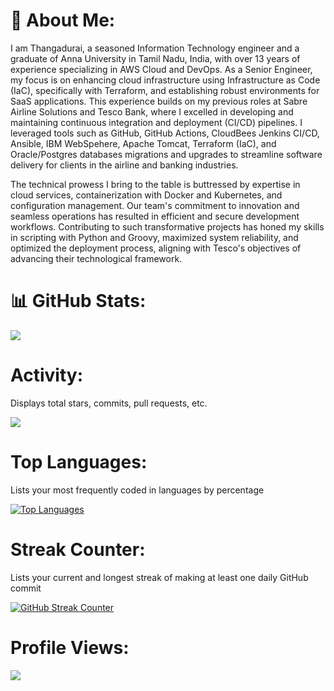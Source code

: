 # 💫 About Me:
I am Thangadurai, a seasoned Information Technology engineer and a graduate of Anna University in Tamil Nadu, India, with over 13 years of experience specializing in AWS Cloud and DevOps. 
As a Senior Engineer, my focus is on enhancing cloud infrastructure using Infrastructure as Code (IaC), specifically with Terraform, and establishing robust environments for SaaS applications. 
This experience builds on my previous roles at Sabre Airline Solutions and Tesco Bank, where I excelled in developing and maintaining continuous integration and deployment (CI/CD) pipelines. 
I leveraged tools such as GitHub, GitHub Actions, CloudBees Jenkins CI/CD, Ansible, IBM WebSpehere, Apache Tomcat, Terraform (IaC), and Oracle/Postgres databases migrations and upgrades to streamline software delivery for clients in the airline and banking industries.

The technical prowess I bring to the table is buttressed by expertise in cloud services, containerization with Docker and Kubernetes, and configuration management. 
Our team's commitment to innovation and seamless operations has resulted in efficient and secure development workflows. 
Contributing to such transformative projects has honed my skills in scripting with Python and Groovy, maximized system reliability, and optimized the deployment process, aligning with Tesco's objectives of advancing their technological framework.

# 📊 GitHub Stats:
![](https://github-readme-stats.vercel.app/api?username=thangacodes&theme=dark&hide_border=false&include_all_commits=false&count_private=false)<br/>

# Activity:
Displays total stars, commits, pull requests, etc.

![](https://github-readme-streak-stats.herokuapp.com/?user=thangacodes&theme=dark&hide_border=false)<br/>

# Top Languages:
Lists your most frequently coded in languages by percentage

[![Top Languages](https://github-readme-stats.vercel.app/api/top-langs/?username=thangacodes&theme=vue-dark&custom_title=Languages&layout=compact)](https://github.com/thangacodes/github-readme-stats)

# Streak Counter:
Lists your current and longest streak of making at least one daily GitHub commit

[![GitHub Streak Counter](https://github-readme-streak-stats.herokuapp.com/?user=thangacodes&theme=vue-dark)](https://git.io/streak-stats)

# Profile Views:

<a href="https://visitcount.itsvg.in">
  <img src="https://visitcount.itsvg.in/api?id=thangacodes&label=Profile%20Views&color=3&icon=0&pretty=false" />
</a>


